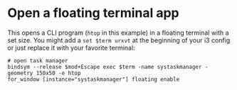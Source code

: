 # Open a floating terminal app

This opens a CLI program (`htop` in this example) in a floating terminal with a set size. You might add a `set $term urxvt` at the beginning of your i3 config or just replace it with your favorite terminal:

    # open task manager
    bindsym --release $mod+Escape exec $term -name systaskmanager -geometry 150x50 -e htop
    for_window [instance="systaskmanager"] floating enable
